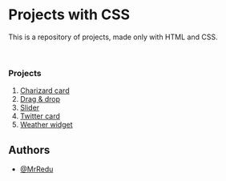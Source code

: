 # Projects with CSS
This is a repository of projects, made only with HTML and CSS.

<br>

### Projects
1. [Charizard card](https://github.com/MrRedu/css-projects/tree/main/charizard-card_css)
2. [Drag & drop](https://github.com/MrRedu/css-projects/tree/main/drag-%26-drop_css)
3. [Slider](https://github.com/MrRedu/css-projects/tree/main/slider_css)
4. [Twitter card](https://github.com/MrRedu/css-projects/tree/main/twitter-card_css)
5. [Weather widget](https://github.com/MrRedu/css-projects/tree/main/weather-widget_css)


## Authors
- [@MrRedu](https://www.github.com/mrredu)
